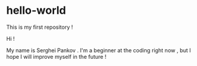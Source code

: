 # hello-world
This is my first repository !

Hi !

My name is Serghei Pankov . I'm a beginner at the coding right now , but I hope I will improve myself in the future !
